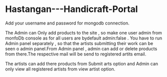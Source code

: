 # Hastangan---Handicraft-Portal

Add your username and password for mongodb connection.

The Admin can Only add products to the site , so make one user admin from monfoDb console as for all users are bydefault admin:false .
You have to run Admin panel separately , so that the artists submitting their work can be seen o admin panel.From Admin panel , 
admin can add or delete products from there.The respective mail will be send to registered artits email.

The artists can add there products from Submit arts option and Admin can only view all registered artists from view artist option.



